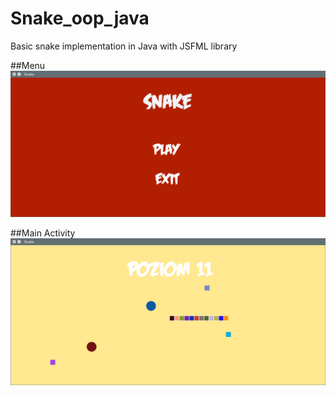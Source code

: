 # Snake_oop_java
Basic snake implementation in Java with JSFML library

##Menu
![Menu](https://raw.githubusercontent.com/MieszkoWrzeszczynski/Snake_oop_sfml/master/img/menu.png?raw=true "Menu")

##Main Activity
![Main Activity](https://raw.githubusercontent.com/MieszkoWrzeszczynski/Snake_oop_sfml/master/img/play_status.png?raw=true  "Main Activity")
